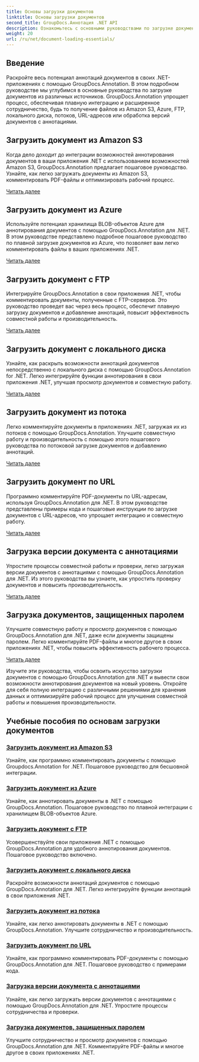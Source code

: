 ```yaml
---
title: Основы загрузки документов
linktitle: Основы загрузки документов
second_title: GroupDocs.Аннотация .NET API
description: Ознакомьтесь с основными руководствами по загрузке документов с помощью GroupDocs.Annotation .NET. Полная интеграция с Amazon S3, Azure, FTP, локальным диском, потоками и многим другим.
weight: 20
url: /ru/net/document-loading-essentials/
---
```

## Введение

Раскройте весь потенциал аннотаций документов в своих .NET-приложениях с помощью GroupDocs.Annotation. В этом подробном руководстве мы углубимся в основные руководства по загрузке документов из различных источников. GroupDocs.Annotation упрощает процесс, обеспечивая плавную интеграцию и расширенное сотрудничество, будь то получение файлов из Amazon S3, Azure, FTP, локального диска, потоков, URL-адресов или обработка версий документов с аннотациями.

## Загрузить документ из Amazon S3
Когда дело доходит до интеграции возможностей аннотирования документов в ваши приложения .NET с использованием возможностей Amazon S3, GroupDocs.Annotation предлагает пошаговое руководство. Узнайте, как легко загружать документы из Amazon S3, комментировать PDF-файлы и оптимизировать рабочий процесс.

[Читать далее](./load-document-from-amazon-s3/)

## Загрузить документ из Azure
Используйте потенциал хранилища BLOB-объектов Azure для аннотирования документов с помощью GroupDocs.Annotation для .NET. В этом руководстве представлено подробное пошаговое руководство по плавной загрузке документов из Azure, что позволяет вам легко комментировать файлы в ваших приложениях .NET.

[Читать далее](./load-document-from-azure/)

## Загрузить документ с FTP
Интегрируйте GroupDocs.Annotation в свои приложения .NET, чтобы комментировать документы, полученные с FTP-серверов. Это руководство проведет вас через весь процесс, обеспечит плавную загрузку документов и добавление аннотаций, повысит эффективность совместной работы и производительность.

[Читать далее](./load-document-from-ftp/)

## Загрузить документ с локального диска
Узнайте, как раскрыть возможности аннотаций документов непосредственно с локального диска с помощью GroupDocs.Annotation for .NET. Легко интегрируйте функции аннотирования в свои приложения .NET, улучшая просмотр документов и совместную работу.

[Читать далее](./load-document-from-local-disk/)

## Загрузить документ из потока
Легко комментируйте документы в приложениях .NET, загружая их из потоков с помощью GroupDocs.Annotation. Улучшите совместную работу и производительность с помощью этого пошагового руководства по потоковой загрузке документов и добавлению аннотаций.

[Читать далее](./load-document-from-stream/)

## Загрузить документ по URL
Программно комментируйте PDF-документы по URL-адресам, используя GroupDocs.Annotation для .NET. В этом руководстве представлены примеры кода и пошаговые инструкции по загрузке документов с URL-адресов, что упрощает интеграцию и совместную работу.

[Читать далее](./load-document-from-url/)

## Загрузка версии документа с аннотациями
Упростите процессы совместной работы и проверки, легко загружая версии документов с аннотациями с помощью GroupDocs.Annotation для .NET. Из этого руководства вы узнаете, как упростить проверку документов и повысить производительность.

[Читать далее](./loading-annotated-document-version/)

## Загрузка документов, защищенных паролем
Улучшите совместную работу и просмотр документов с помощью GroupDocs.Annotation для .NET, даже если документы защищены паролем. Легко комментируйте PDF-файлы и многое другое в своих приложениях .NET, чтобы повысить эффективность рабочего процесса.

[Читать далее](./load-password-protected-documents/)

Изучите эти руководства, чтобы освоить искусство загрузки документов с помощью GroupDocs.Annotation для .NET и вывести свои возможности аннотирования документов на новый уровень. Откройте для себя полную интеграцию с различными решениями для хранения данных и оптимизируйте рабочий процесс для улучшения совместной работы и повышения производительности.
## Учебные пособия по основам загрузки документов
### [Загрузить документ из Amazon S3](./load-document-from-amazon-s3/)
Узнайте, как программно комментировать документы с помощью Groupdocs.Annotation for .NET. Пошаговое руководство для бесшовной интеграции.
### [Загрузить документ из Azure](./load-document-from-azure/)
Узнайте, как аннотировать документы в .NET с помощью GroupDocs.Annotation. Пошаговое руководство по плавной интеграции с хранилищем BLOB-объектов Azure.
### [Загрузить документ с FTP](./load-document-from-ftp/)
Усовершенствуйте свои приложения .NET с помощью GroupDocs.Annotation для удобного аннотирования документов. Пошаговое руководство включено.
### [Загрузить документ с локального диска](./load-document-from-local-disk/)
Раскройте возможности аннотаций документов с помощью GroupDocs.Annotation для .NET. Легко интегрируйте функции аннотаций в свои приложения .NET.
### [Загрузить документ из потока](./load-document-from-stream/)
Узнайте, как легко аннотировать документы в .NET с помощью GroupDocs.Annotation. Улучшите сотрудничество и производительность.
### [Загрузить документ по URL](./load-document-from-url/)
Узнайте, как программно комментировать PDF-документы с помощью GroupDocs.Annotation для .NET. Пошаговое руководство с примерами кода.
### [Загрузка версии документа с аннотациями](./loading-annotated-document-version/)
Узнайте, как легко загружать версии документов с аннотациями с помощью GroupDocs.Annotation для .NET. Упростите процессы сотрудничества и проверки.
### [Загрузка документов, защищенных паролем](./load-password-protected-documents/)
Улучшите сотрудничество и просмотр документов с помощью GroupDocs.Annotation для .NET. Комментируйте PDF-файлы и многое другое в своих приложениях .NET.